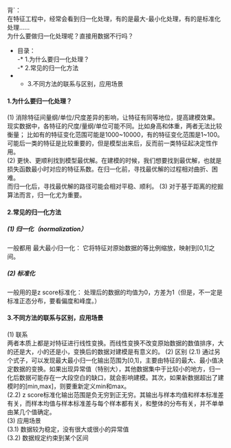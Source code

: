背`：  
在特征工程中，经常会看到归一化处理，有的是最大-最小化处理，有的是标准化处理……  
为什么要做归一化处理呢？直接用数据不行吗？    

- 目录：  
-* 1.为什么要归一化处理？  
-* 2.常见的归一化方法  
- * 3.不同方法的联系与区别，应用场景

#### 1.为什么要归一化处理？  
(1) 消除特征间量纲/单位/尺度差异的影响，让特征有同等地位，提高建模效果。现实数据中，各特征的尺度/量纲/单位可能不同。比如身高和体重，两者无法比较衡量；
比如有的特征变化范围可能是1000~10000，有的特征变化范围是1~100。可能后一类的特征是比较重要的，但是模型出来后，反而前一类特征起决定性作用。  
(2) 更快、更顺利找到模型最优解。在建模的时候，我们想要找到最优解，也就是损失函数最小时对应的特征系数。在归一化前，寻找最优解的过程相对曲折、困难。  
而归一化后，寻找最优解的路径可能会相对平稳、顺利。
(3) 对于基于距离的挖掘算法而言，归一化尤为重要。  


#### 2.常见的归一化方法  
##### (1) 归一化（normalization）
一般都用 最大最小归一化：
它将特征对原始数据的等比例缩放，映射到\[0,1]之间。
##### (2) 标准化
一般用的是z score标准化：
处理后的数据的均值为0，方差为1（但是，不一定是标准正态分布，要看偏度和峰度。）

#### 3.不同方法的联系与区别，应用场景
(1) 联系  
两者本质上都是对特征进行线性变换。而线性变换不改变原始数据的数值排序，大的还是大，小的还是小，变换后的数据对建模是有意义的。
(2) 区别
(2.1) 通过另个式子，可以发现最大最小归一化输出范围为\[0,1]，主要由特征的最大、最小值决定数据的变换。如果出现异常值（特别大），其他数据集中于比较小的地方，归一化后数据可能存在一大段空白的缺口，就会影响建模。其次，如果新数据超出了建模时的\[min,max]，则要重新定义min和max。  
(2.2) z score标准化输出范围是负无穷到正无穷。其输出与样本均值和样本标准差有关，而样本均值与样本标准差与每个样本都有关，和整体的分布有关，并不单单由某几个值确定。  
(3) 应用场景  
(3.1) 数据较为稳定，没有很大或很小的异常值  
(3.2) 数据规定约束到某个区间
